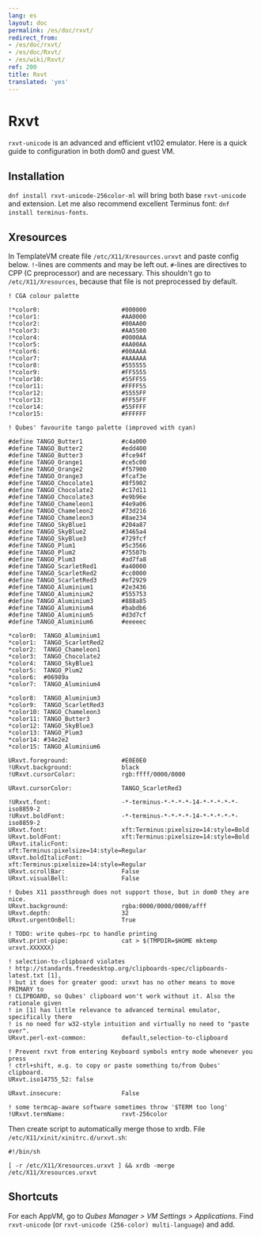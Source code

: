 ```yaml
---
lang: es
layout: doc
permalink: /es/doc/rxvt/
redirect_from:
- /es/doc/rxvt/
- /es/doc/Rxvt/
- /es/wiki/Rxvt/
ref: 200
title: Rxvt
translated: 'yes'
---
```


Rxvt
====

`rxvt-unicode` is an advanced and efficient vt102 emulator. Here is a quick guide to configuration in both dom0 and guest VM.

Installation
------------

`dnf install rxvt-unicode-256color-ml` will bring both base `rxvt-unicode` and extension.
Let me also recommend excellent Terminus font: `dnf install terminus-fonts`.

Xresources
----------

In TemplateVM create file `/etc/X11/Xresources.urxvt` and paste config below.
`!`-lines are comments and may be left out.
`#`-lines are directives to CPP (C preprocessor) and are necessary.
This shouldn't go to `/etc/X11/Xresources`, because that file is not preprocessed by default.

~~~
! CGA colour palette

!*color0:                       #000000
!*color1:                       #AA0000
!*color2:                       #00AA00
!*color3:                       #AA5500
!*color4:                       #0000AA
!*color5:                       #AA00AA
!*color6:                       #00AAAA
!*color7:                       #AAAAAA
!*color8:                       #555555
!*color9:                       #FF5555
!*color10:                      #55FF55
!*color11:                      #FFFF55
!*color12:                      #5555FF
!*color13:                      #FF55FF
!*color14:                      #55FFFF
!*color15:                      #FFFFFF

! Qubes' favourite tango palette (improved with cyan)

#define TANGO_Butter1           #c4a000
#define TANGO_Butter2           #edd400
#define TANGO_Butter3           #fce94f
#define TANGO_Orange1           #ce5c00
#define TANGO_Orange2           #f57900
#define TANGO_Orange3           #fcaf3e
#define TANGO_Chocolate1        #8f5902
#define TANGO_Chocolate2        #c17d11
#define TANGO_Chocolate3        #e9b96e
#define TANGO_Chameleon1        #4e9a06
#define TANGO_Chameleon2        #73d216
#define TANGO_Chameleon3        #8ae234
#define TANGO_SkyBlue1          #204a87
#define TANGO_SkyBlue2          #3465a4
#define TANGO_SkyBlue3          #729fcf
#define TANGO_Plum1             #5c3566
#define TANGO_Plum2             #75507b
#define TANGO_Plum3             #ad7fa8
#define TANGO_ScarletRed1       #a40000
#define TANGO_ScarletRed2       #cc0000
#define TANGO_ScarletRed3       #ef2929
#define TANGO_Aluminium1        #2e3436
#define TANGO_Aluminium2        #555753
#define TANGO_Aluminium3        #888a85
#define TANGO_Aluminium4        #babdb6
#define TANGO_Aluminium5        #d3d7cf
#define TANGO_Aluminium6        #eeeeec

*color0:  TANGO_Aluminium1
*color1:  TANGO_ScarletRed2
*color2:  TANGO_Chameleon1
*color3:  TANGO_Chocolate2
*color4:  TANGO_SkyBlue1
*color5:  TANGO_Plum2
*color6:  #06989a
*color7:  TANGO_Aluminium4

*color8:  TANGO_Aluminium3
*color9:  TANGO_ScarletRed3
*color10: TANGO_Chameleon3
*color11: TANGO_Butter3
*color12: TANGO_SkyBlue3
*color13: TANGO_Plum3
*color14: #34e2e2
*color15: TANGO_Aluminium6

URxvt.foreground:               #E0E0E0
!URxvt.background:              black
!URxvt.cursorColor:             rgb:ffff/0000/0000

URxvt.cursorColor:              TANGO_ScarletRed3

!URxvt.font:                    -*-terminus-*-*-*-*-14-*-*-*-*-*-iso8859-2
!URxvt.boldFont:                -*-terminus-*-*-*-*-14-*-*-*-*-*-iso8859-2
URxvt.font:                     xft:Terminus:pixelsize=14:style=Bold
URxvt.boldFont:                 xft:Terminus:pixelsize=14:style=Bold
URxvt.italicFont:               xft:Terminus:pixelsize=14:style=Regular
URxvt.boldItalicFont:           xft:Terminus:pixelsize=14:style=Regular
URxvt.scrollBar:                False
URxvt.visualBell:               False

! Qubes X11 passthrough does not support those, but in dom0 they are nice.
URxvt.background:               rgba:0000/0000/0000/afff
URxvt.depth:                    32
URxvt.urgentOnBell:             True

! TODO: write qubes-rpc to handle printing
URxvt.print-pipe:               cat > $(TMPDIR=$HOME mktemp urxvt.XXXXXX)

! selection-to-clipboard violates
! http://standards.freedesktop.org/clipboards-spec/clipboards-latest.txt [1],
! but it does for greater good: urxvt has no other means to move PRIMARY to
! CLIPBOARD, so Qubes' clipboard won't work without it. Also the rationale given
! in [1] has little relevance to advanced terminal emulator, specifically there
! is no need for w32-style intuition and virtually no need to "paste over".
URxvt.perl-ext-common:          default,selection-to-clipboard

! Prevent rxvt from entering Keyboard symbols entry mode whenever you press
! ctrl+shift, e.g. to copy or paste something to/from Qubes' clipboard.
URxvt.iso14755_52: false

URxvt.insecure:                 False

! some termcap-aware software sometimes throw '$TERM too long'
!URxvt.termName:                rxvt-256color
~~~

Then create script to automatically merge those to xrdb.
File `/etc/X11/xinit/xinitrc.d/urxvt.sh`:

~~~
#!/bin/sh

[ -r /etc/X11/Xresources.urxvt ] && xrdb -merge /etc/X11/Xresources.urxvt
~~~

Shortcuts
---------

For each AppVM, go to *Qubes Manager \> VM Settings \> Applications*. 
Find `rxvt-unicode` (or `rxvt-unicode (256-color) multi-language`) and add.